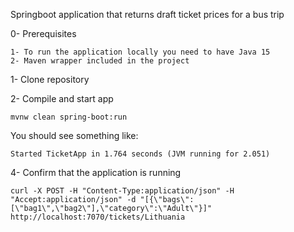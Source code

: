 Springboot application that returns draft ticket prices for a bus trip

0- Prerequisites
```
1- To run the application locally you need to have Java 15
2- Maven wrapper included in the project
```
1- Clone repository

2- Compile and start app
```
mvnw clean spring-boot:run
```
You should see something like:
```
Started TicketApp in 1.764 seconds (JVM running for 2.051)
```
4- Confirm that the application is running
```
curl -X POST -H "Content-Type:application/json" -H "Accept:application/json" -d "[{\"bags\":[\"bag1\",\"bag2\"],\"category\":\"Adult\"}]" http://localhost:7070/tickets/Lithuania

```
